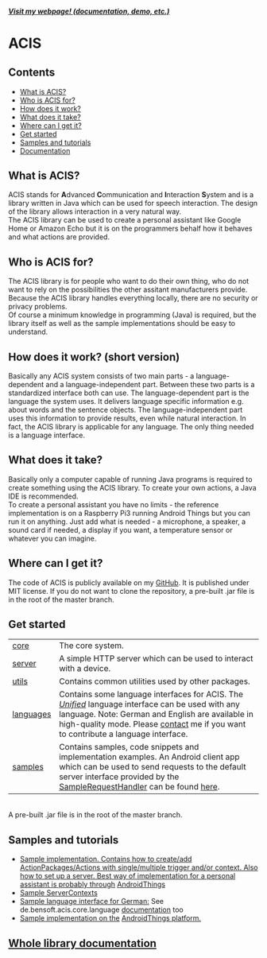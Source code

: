 <h5><a href="http://bensoft.de/projects/acis">Visit my webpage! (documentation, demo, etc.)</a></h5>
<h1>ACIS</h1>
						<h2>Contents</h2>
						<ul>
						<li><a href="#whatisacis">What is ACIS?</a></li>
						<li><a href="#whoisacisfor">Who is ACIS for?</a></li>
						<li><a href="#howdoesitwork">How does it work?</a></li>
						<li><a href="#whatdoesittake">What does it take?</a></li>
						<li><a href="#wherecanigetit">Where can I get it?</a></li>
						<li><a href="#getstarted">Get started</a></li>
						<li><a href="#samples">Samples and tutorials</a></li>
						<li><a href="#documentation">Documentation</a></li>
						</ul>
						<h2 id="whatisacis" >What is ACIS?</h2>
						<p>ACIS stands for <b>A</b>dvanced <b>C</b>ommunication and <b>I</b>nteraction <b>S</b>ystem and is a library written in Java which can be used for speech interaction. The design of the library allows interaction in a very natural way.<br>The ACIS library can be used to create a personal assistant like Google Home or Amazon Echo but it is on the programmers behalf how it behaves and what actions are provided.</p>
						<h2 id="whoisacisfor">Who is ACIS for?</h2>
						<p>The ACIS library is for people who want to do their own thing, who do not want to rely on the possibilities the other assitant manufacturers provide. Because the ACIS library handles everything locally, there are no security or privacy problems.<br>
						Of course a minimum knowledge in programming (Java) is required, but the library itself as well as the sample implementations should be easy to understand.</p>
						<h2 id="howdoesitwork">How does it work? (short version)</h2>
						<p>Basically any ACIS system consists of two main parts - a language-dependent and a language-independent part. Between these two parts is a standardized interface both can use. The language-dependent part is the language the system uses. It delivers language specific information e.g. about words and the sentence objects. The language-independent part uses this information to provide results, even while natural interaction. In fact, the ACIS library is applicable for any language. The only thing needed is a language interface.</p>
						<h2 id="whatdoesittake">What does it take?</h2>
						<p>Basically only a computer capable of running Java programs is required to create something using the ACIS library. To create your own actions, a Java IDE is recommended.<br>
						To create a personal assistant you have no limits - the reference implementation is on a Raspberry Pi3 running Android Things but you can run it on anything. Just add what is needed - a microphone, a speaker, a sound card if needed, a display if you want, a temperature sensor or whatever you can imagine.</p>
						<h2 id="wherecanigetit">Where can I get it?</h2>
						<p>The code of ACIS is publicly available on my <a href="https://github.com/bensoftde">GitHub</a>. It is published under MIT license. If you do not want to clone the repository, a pre-built .jar file is in the root of the master branch.</p>
						<h2 id="getstarted">Get started</h2>
						<p>
						<table class="bordered">
						<tr><td><a href="https://github.com/bensoftde/acis/tree/master/de/bensoft/acis/core">core</a></td><td>The core system.</td></tr>
						<tr><td><a href="https://github.com/bensoftde/acis/tree/master/de/bensoft/acis/server">server</a></td><td>A simple HTTP server which can be used to interact with a device.</td></tr>
						<tr><td><a href="https://github.com/bensoftde/acis/tree/master/de/bensoft/acis/utils">utils</a></td><td>Contains common utilities used by other packages.</td></tr>
						<tr><td><a href="https://github.com/bensoftde/acis/tree/master/de/bensoft/acis/languages">languages</a></td><td>Contains some language interfaces for ACIS. The <a href="https://github.com/bensoftde/acis/blob/master/de/bensoft/acis/languages/Unified.java"><i>Unified</i></a> language interface can be used with any language. Note: German and English are available in high-quality mode. Please <a href="mailto:code@bensoft.de">contact</a> me if you want to contribute a language interface.</td></tr>
						<tr><td><a href="https://github.com/bensoftde/acis/tree/master/samples">samples</a></td><td>Contains samples, code snippets and implementation examples. An Android client app which can be used to send requests to the default server interface provided by the <a href="https://github.com/bensoftde/acis/blob/master/de/bensoft/acis/server/contexts/SampleRequestHandler.java">SampleRequestHandler</a> can be found <a href="https://github.com/bensoftde/acis/tree/master/samples/client_app">here</a>.</td></tr>
						</table>
						<br>
						A pre-built .jar file is in the root of the master branch.
						</p>
						<h2 id="samples">Samples and tutorials</h2>
						<p><ul>
						<li><a href="https://github.com/bensoftde/acis/blob/master/samples/SampleImplementation.java">Sample implementation. Contains how to create/add ActionPackages/Actions with single/multiple trigger and/or context. Also how to set up a server. Best way of implementation for a personal assistant is probably through</a> <a href="https://developer.android.com/things">AndroidThings</a></li>
						<li><a href="https://github.com/bensoftde/acis/tree/master/de/bensoft/acis/server/contexts">Sample ServerContexts</a></li>
						<li><a href="https://github.com/bensoftde/acis/blob/master/de/bensoft/acis/languages/BensoftGermanWiktionary.java">Sample language interface for German:</a> See de.bensoft.acis.core.language <a href="http://bensoft.de/projects/acis/documentation#scrolled">documentation</a> too</li>
						<li><a href="https://github.com/bensoftde/acis/tree/master/samples/android_things">Sample implementation on the</a> <a href="https://developer.android.com/things">AndroidThings platform.</a></li>
						</ul>
						</p>
						<p>
						<h2 id="documentation"><a href="http://bensoft.de/projects/acis/documentation#scrolled">Whole library documentation</a></h2>
						</p>
